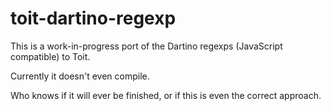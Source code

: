 # toit-dartino-regexp

This is a work-in-progress port of the Dartino regexps (JavaScript
compatible) to Toit.

Currently it doesn't even compile.

Who knows if it will ever be finished, or if this is even the
correct approach.
